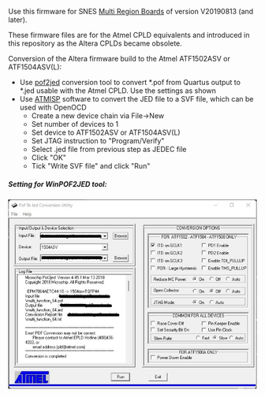 Use this firmware for SNES [Multi Region Boards](https://github.com/borti4938/SNES-AddOn-PCBs/tree/master/MultiRegion_with_DeJitter_QID) of version V20190813 (and later).

These firmware files are for the Atmel CPLD equivalents and introduced in this repository as the Altera CPLDs became obsolete.

Conversion of the Altera firmware build to the Atmel ATF1502ASV or ATF1504ASV(L):

- Use [pof2jed](http://www.microchip.com/design-centers/programmable-logic/spld-cpld/tools/software/pof2jed) conversion tool to convert \*.pof from Quartus output to \*.jed usable with the Atmel CPLD. Use the settings as shown
- Use [ATMISP](http://www.microchip.com/design-centers/programmable-logic/spld-cpld/tools/software/atmisp) software to convert the JED file to a SVF file, which can be used with OpenOCD
  - Create a new device chain via File->New
  - Set number of devices to 1
  - Set device to ATF1502ASV or ATF1504ASV(L)
  - Set JTAG instruction to "Program/Verify"
  -  Select .jed file from previous step as JEDEC file
  - Click "OK"
  - Tick "Write SVF file" and click "Run"

##### Setting for WinPOF2JED tool:

![](../../../../pics/winpof2jed.jpg)
